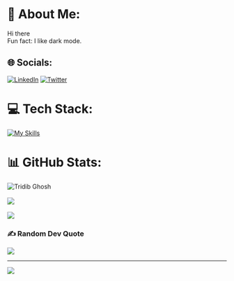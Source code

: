 # 💫 About Me:
Hi there <br> Fun fact: I like dark mode.


## 🌐 Socials:
[![LinkedIn](https://img.shields.io/badge/LinkedIn-%230077B5.svg?logo=linkedin&logoColor=white)](https://www.linkedin.com/in/tridib-ghosh-5771b3211/) [![Twitter](https://img.shields.io/badge/Twitter-%231DA1F2.svg?logo=Twitter&logoColor=white)](https://twitter.com/TridibGhosh_) 

# 💻 Tech Stack:
[![My Skills](https://skillicons.dev/icons?i=aws,gcp,azure,react,bash,java,c,cpp,html,css,docker,python,javascript,express,kotlin,linux,mysql,nodejs,mongodb&perline=15)](https://skillicons.dev)

# 📊 GitHub Stats:
![Tridib Ghosh](https://github-readme-stats.vercel.app/api?username=Tridib11&theme=dark)</br> </br>
![](https://github-readme-streak-stats.herokuapp.com/?user=Tridib11&theme=dark&hide_border=false)<br/></br>
![](https://github-readme-stats.vercel.app/api/top-langs/?username=Tridib11&theme=dark&hide_border=false&include_all_commits=true&count_private=true&layout=compact)

### ✍️ Random Dev Quote
![](https://quotes-github-readme.vercel.app/api?type=horizontal&theme=radical)

---
[![](https://visitcount.itsvg.in/api?id=Tridib11&icon=5&color=0)](https://visitcount.itsvg.in)

<!-- Proudly created with GPRM ( https://gprm.itsvg.in ) -->
